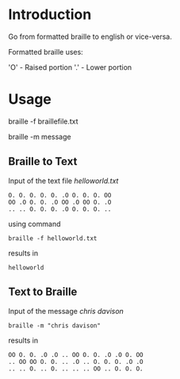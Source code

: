 # Introduction

Go from formatted braille to english or vice-versa.

Formatted braille uses:

'O' - Raised portion
'.' - Lower portion

# Usage

braille -f braillefile.txt

braille -m message

## Braille to Text

Input of the text file *helloworld.txt*

```
O. O. O. O. O. .O O. O. O. OO
OO .O O. O. .O OO .O OO O. .O
.. .. O. O. O. .O O. O. O. ..
```

using command

```
braille -f helloworld.txt
```

results in
```
helloworld
```

## Text to Braille

Input of the message *chris davison*

```
braille -m "chris davison"
```

results in

```
OO O. O. .O .O .. OO O. O. .O .O O. OO 
.. OO OO O. O. .. .O .. O. O. O. .O .O 
.. .. O. .. O. .. .. .. OO .. O. O. O. 
```